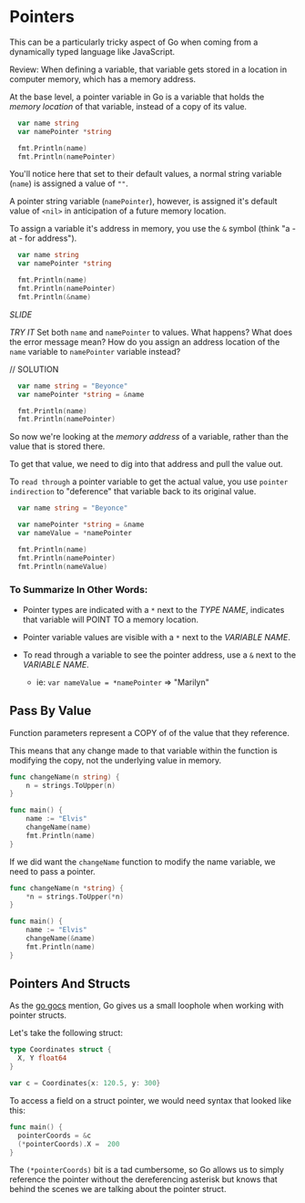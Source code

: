 # Pointers

This can be a particularly tricky aspect of Go when coming from a dynamically typed language like JavaScript.

Review: When defining a variable, that variable gets stored in a location in computer memory, which has a memory address.

At the base level, a pointer variable in Go is a variable that holds the _memory location_ of that variable, instead of a copy of its value.

```go
  var name string
  var namePointer *string

  fmt.Println(name)
  fmt.Println(namePointer)
```

You'll notice here that set to their default values, a normal string variable (`name`) is assigned a value of `""`.

A pointer string variable (`namePointer`), however, is assigned it's default value of `<nil>` in anticipation of a future memory location.

To assign a variable it's address in memory, you use the `&`
symbol (think "a - at - for address").

```go
  var name string
  var namePointer *string

  fmt.Println(name)
  fmt.Println(namePointer)
  fmt.Println(&name)
```

_SLIDE_ 

_TRY IT_
Set both `name` and `namePointer` to values.
What happens?
What does the error message mean?
How do you assign an address location of the `name` variable to `namePointer` variable instead?

// SOLUTION

```go
  var name string = "Beyonce"
  var namePointer *string = &name

  fmt.Println(name)
  fmt.Println(namePointer)
```

So now we're looking at the _memory address_ of a variable, rather than the value that is stored there. 

To get that value, we need to dig into that address and pull the value out. 

To `read through` a pointer variable to get the actual value, you use `pointer indirection` to "deference" that variable back to its original value.

```go
  var name string = "Beyonce"

  var namePointer *string = &name
  var nameValue = *namePointer

  fmt.Println(name)
  fmt.Println(namePointer)
  fmt.Println(nameValue)
```

### To Summarize In Other Words:

- Pointer types are indicated with a `*` next to the _TYPE NAME_, indicates that variable will POINT TO a memory location.

- Pointer variable values are visible with a `*` next to the _VARIABLE NAME_.

- To read through a variable to see the pointer address, use a `&` next to the _VARIABLE NAME_.


  - ie: `var nameValue = *namePointer` => "Marilyn"

## Pass By Value

Function parameters represent a COPY of of the value that they reference. 

This means that any change made to that variable within the function is modifying the copy, not the underlying value in memory. 

```go
func changeName(n string) {
    n = strings.ToUpper(n)
}

func main() {
    name := "Elvis"
    changeName(name)
    fmt.Println(name)
}
```

If we did want the `changeName` function to modify the name variable, we need to pass a pointer.

```go
func changeName(n *string) {
	*n = strings.ToUpper(*n)
}

func main() {
	name := "Elvis"
	changeName(&name)
	fmt.Println(name)
}
```
 
 ## Pointers And Structs

As the [go gocs](https://tour.golang.org/moretypes/4) mention, Go gives us a small loophole when working with pointer structs.

Let's take the following struct:

```go
type Coordinates struct {
  X, Y float64
}

var c = Coordinates{x: 120.5, y: 300}
```

To access a field on a struct pointer, we would need syntax that looked like this:

```go
func main() {
  pointerCoords = &c
  (*pointerCoords).X =  200
}
```

The `(*pointerCoords)` bit is a tad cumbersome, so Go allows us to simply reference the pointer without the dereferencing asterisk but knows that behind the scenes we are talking about the pointer struct.


